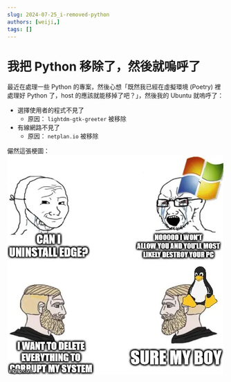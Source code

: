 ```yaml
---
slug: 2024-07-25_i-removed-python
authors: [weiji,]
tags: []
--- 
```


# 我把 Python 移除了，然後就嗚呼了

<head>
  <meta property="og:image" content="https://raw.githubusercontent.com/FlySkyPie/flyskypie.github.io/main/post/2024-07-25_i-removed-python/00_hero.webp" />
</head>

最近在處理一些 Python 的專案，然後心想「既然我已經在虛擬環境 (Poetry) 裡處理好 Python 了，host 的應該就能移掉了吧？」，然後我的 Ubuntu 就嗚呼了：
- 選擇使用者的程式不見了
  - 原因： `lightdm-gtk-greeter` 被移除
- 有線網路不見了
  - 原因： `netplan.io` 被移除

儼然這張梗圖：
![](./01.webp)
